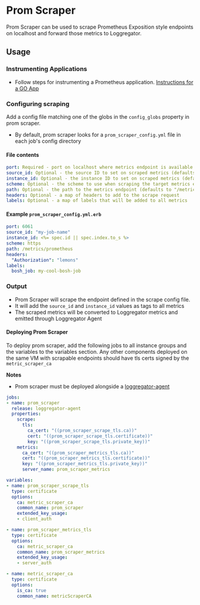 # Prom Scraper

Prom Scraper can be used to scrape Prometheus Exposition style endpoints on localhost and forward those metrics to Loggregator.

## Usage

### Instrumenting Applications
- Follow steps for instrumenting a Prometheus application. 
[Instructions for a GO App][instrumenting-go-app]

### Configuring scraping
Add a config file matching one of the globs in the `config_globs` property in prom scraper.
  - By default, prom scraper looks for a `prom_scraper_config.yml` file in each job's config directory
  
#### File contents
```yaml
port: Required - port on localhost where metrics endpoint is available
source_id: Optional - the source ID to set on scraped metrics (defaults to infra_job_name) 
instance_id: Optional - the instance ID to set on scraped metrics (defaults to "")
scheme: Optional - the scheme to use when scraping the target metrics endpoint. Either "http" or "https" (defaults to "http")
path: Optional - the path to the metrics endpoint (defaults to "/metrics")
headers: Optional - a map of headers to add to the scrape request
labels: Optional - a map of labels that will be added to all metrics
```

#### Example `prom_scraper_config.yml.erb`
```yaml
port: 6061
source_id: "my-job-name"
instance_id: <%= spec.id || spec.index.to_s %>
scheme: https
path: /metrics/prometheus
headers:
  "Authorization": "lemons" 
labels:
  bosh_job: my-cool-bosh-job
```

### Output
- Prom Scraper will scrape the endpoint defined in the scrape config file.
- It will add the `source_id` and `instance_id` values as tags to all metrics
- The scraped metrics will be converted to Loggregator metrics and emitted through Loggregator Agent

#### Deploying Prom Scraper

To deploy prom scraper, add the following jobs to all instance groups and the variables to the variables section.
Any other components deployed on the same VM with scrapable endpoints should have tls certs signed by the `metric_scraper_ca`

**Notes**
- Prom scraper must be deployed alongside a [loggregator-agent](loggregator-agent.md)

```yaml
jobs:
- name: prom_scraper
  release: loggregator-agent
  properties:
    scrape:
      tls:
        ca_cert: "((prom_scraper_scrape_tls.ca))"
        cert: "((prom_scraper_scrape_tls.certificate))"
        key: "((prom_scraper_scrape_tls.private_key))"
    metrics:
      ca_cert: "((prom_scraper_metrics_tls.ca))"
      cert: "((prom_scraper_metrics_tls.certificate))"
      key: "((prom_scraper_metrics_tls.private_key))"
      server_name: prom_scraper_metrics

variables:
- name: prom_scraper_scrape_tls
  type: certificate
  options:
    ca: metric_scraper_ca
    common_name: prom_scraper
    extended_key_usage:
    - client_auth

- name: prom_scraper_metrics_tls
  type: certificate
  options:
    ca: metric_scraper_ca
    common_name: prom_scraper_metrics
    extended_key_usage:
    - server_auth

- name: metric_scraper_ca
  type: certificate
  options:
    is_ca: true
    common_name: metricScraperCA
```

[instrumenting-go-app]: https://prometheus.io/docs/guides/go-application/
[loggregator-agent]:    docs/loggregator-agent.md

